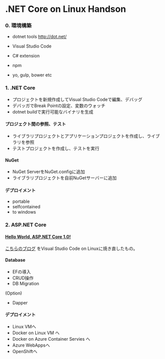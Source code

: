 # .NET Core on Linux Handson


### 0. 環境構築

- dotnet tools
http://dot.net/

- Visual Studio Code
- C# extension
- npm
- yo, gulp, bower etc

### 1. .NET Core

- プロジェクトを新規作成してVisual Studio Codeで編集、デバッグ
- デバッガでBreak Pointの設定、変数のウォッチ
- dotnet buildで実行可能なバイナリを生成

#### プロジェクト間の参照、テスト

- ライブラリプロジェクトとアプリケーションプロジェクトを作成し、ライブラリを参照
- テストプロジェクトを作成し、テストを実行

#### NuGet

- NuGet ServerをNuGet.configに追加
- ライブラリプロジェクトを自前NuGetサーバーに追加

#### デプロイメント

- portable 
- selfcontained
- to windows

### 2. ASP.NET Core

#### [Hello World, ASP.NET Core 1.0!](/aspnetcore)

[こちらのブログ](https://blogs.msdn.microsoft.com/nakama/2016/07/07/aspnetcore10/) をVisual Studio Code on Linuxに焼き直したもの。

#### Database

- EFの導入
- CRUD操作
- DB Migration

(Option)
- Dapper


#### デプロイメント

- Linux VMへ
- Docker on Linux VM へ
- Docker on Azure Container Servies へ
- Azure WebAppsへ
- OpenShiftへ

